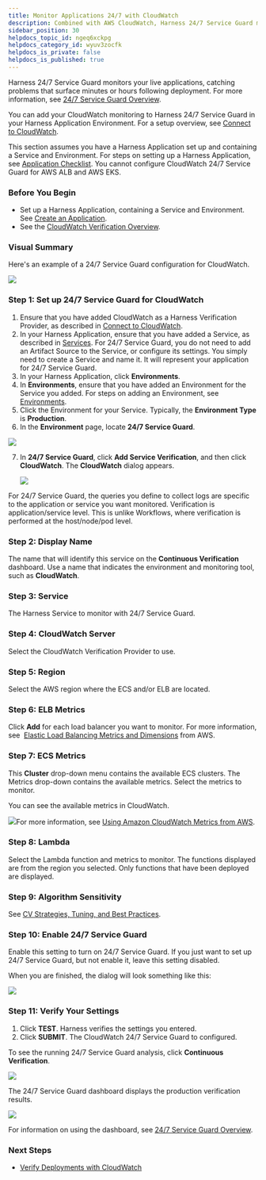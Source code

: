 ```yaml
---
title: Monitor Applications 24/7 with CloudWatch
description: Combined with AWS CloudWatch, Harness 24/7 Service Guard monitors your live applications, catching problems that surface minutes or hours following deployment.
sidebar_position: 30
helpdocs_topic_id: ngeq6xckpg
helpdocs_category_id: wyuv3zocfk
helpdocs_is_private: false
helpdocs_is_published: true
---
```


Harness 24/7 Service Guard monitors your live applications, catching problems that surface minutes or hours following deployment. For more information, see [24/7 Service Guard Overview](../continuous-verification-overview/concepts-cv/24-7-service-guard-overview.md).

You can add your CloudWatch monitoring to Harness 24/7 Service Guard in your Harness Application Environment. For a setup overview, see [Connect to CloudWatch](cloud-watch-connection-setup.md).

This section assumes you have a Harness Application set up and containing a Service and Environment. For steps on setting up a Harness Application, see [Application Checklist](https://docs.harness.io/article/bucothemly-application-configuration). You cannot configure CloudWatch 24/7 Service Guard for AWS ALB and AWS EKS.


### Before You Begin

* Set up a Harness Application, containing a Service and Environment. See [Create an Application](https://docs.harness.io/article/bucothemly-application-configuration).
* See the [CloudWatch Verification Overview](../continuous-verification-overview/concepts-cv/cloud-watch-verification-overview.md).


### Visual Summary

Here's an example of a 24/7 Service Guard configuration for CloudWatch.

![](./static/2-24-7-service-guard-for-cloud-watch-12.png)

### Step 1: Set up 24/7 Service Guard for CloudWatch

1. Ensure that you have added CloudWatch as a Harness Verification Provider, as described in [Connect to CloudWatch](cloud-watch-connection-setup.md).
2. In your Harness Application, ensure that you have added a Service, as described in [Services](https://docs.harness.io/article/eb3kfl8uls-service-configuration). For 24/7 Service Guard, you do not need to add an Artifact Source to the Service, or configure its settings. You simply need to create a Service and name it. It will represent your application for 24/7 Service Guard.
3. In your Harness Application, click **Environments**.
4. In **Environments**, ensure that you have added an Environment for the Service you added. For steps on adding an Environment, see [Environments](https://docs.harness.io/article/n39w05njjv-environment-configuration).
5. Click the Environment for your Service. Typically, the **Environment Type** is **Production**.
6. In the **Environment** page, locate **24/7 Service Guard**.

  ![](./static/2-24-7-service-guard-for-cloud-watch-13.png)
  
7. In **24/7 Service Guard**, click **Add Service Verification**, and then click **CloudWatch**. The **CloudWatch** dialog appears.

   ![](./static/2-24-7-service-guard-for-cloud-watch-14.png)

For 24/7 Service Guard, the queries you define to collect logs are specific to the application or service you want monitored. Verification is application/service level. This is unlike Workflows, where verification is performed at the host/node/pod level.
### Step 2: Display Name

The name that will identify this service on the **Continuous Verification** dashboard. Use a name that indicates the environment and monitoring tool, such as **CloudWatch**.


### Step 3: Service

The Harness Service to monitor with 24/7 Service Guard.


### Step 4: CloudWatch Server

Select the CloudWatch Verification Provider to use.


### Step 5: Region

Select the AWS region where the ECS and/or ELB are located.


### Step 6: ELB Metrics

Click **Add** for each load balancer you want to monitor. For more information, see  [Elastic Load Balancing Metrics and Dimensions](https://docs.aws.amazon.com/AmazonCloudWatch/latest/monitoring/elb-metricscollected.html) from AWS.


### Step 7: ECS Metrics

This **Cluster** drop-down menu contains the available ECS clusters. The Metrics drop-down contains the available metrics. Select the metrics to monitor.

You can see the available metrics in CloudWatch.

![](./static/2-24-7-service-guard-for-cloud-watch-15.png)For more information, see [Using Amazon CloudWatch Metrics from AWS](https://docs.aws.amazon.com/AmazonCloudWatch/latest/monitoring/working_with_metrics.html).


### Step 8: Lambda

Select the Lambda function and metrics to monitor. The functions displayed are from the region you selected. Only functions that have been deployed are displayed.


### Step 9: Algorithm Sensitivity

See [CV Strategies, Tuning, and Best Practices](../continuous-verification-overview/concepts-cv/cv-strategies-and-best-practices.md#algorithm-sensitivity-and-failure-criteria).


### Step 10: Enable 24/7 Service Guard

Enable this setting to turn on 24/7 Service Guard. If you just want to set up 24/7 Service Guard, but not enable it, leave this setting disabled.

When you are finished, the dialog will look something like this:

![](./static/2-24-7-service-guard-for-cloud-watch-16.png)
### Step 11: Verify Your Settings

1. Click **TEST**. Harness verifies the settings you entered.
2. Click **SUBMIT**. The CloudWatch 24/7 Service Guard to configured.

To see the running 24/7 Service Guard analysis, click **Continuous Verification**.

![](./static/2-24-7-service-guard-for-cloud-watch-17.png)

The 24/7 Service Guard dashboard displays the production verification results.

![](./static/2-24-7-service-guard-for-cloud-watch-18.png)

For information on using the dashboard, see [24/7 Service Guard Overview](../continuous-verification-overview/concepts-cv/24-7-service-guard-overview.md).


### Next Steps

* [Verify Deployments with CloudWatch](3-verify-deployments-with-cloud-watch.md)

